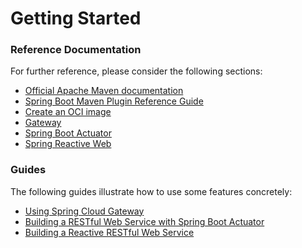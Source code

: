 # Getting Started

### Reference Documentation
For further reference, please consider the following sections:

* [Official Apache Maven documentation](https://maven.apache.org/guides/index.html)
* [Spring Boot Maven Plugin Reference Guide](https://docs.spring.io/spring-boot/docs/3.0.1/maven-plugin/reference/html/)
* [Create an OCI image](https://docs.spring.io/spring-boot/docs/3.0.1/maven-plugin/reference/html/#build-image)
* [Gateway](https://docs.spring.io/spring-cloud-gateway/docs/current/reference/html/)
* [Spring Boot Actuator](https://docs.spring.io/spring-boot/docs/3.0.1/reference/htmlsingle/#actuator)
* [Spring Reactive Web](https://docs.spring.io/spring-boot/docs/3.0.1/reference/htmlsingle/#web.reactive)

### Guides
The following guides illustrate how to use some features concretely:

* [Using Spring Cloud Gateway](https://github.com/spring-cloud-samples/spring-cloud-gateway-sample)
* [Building a RESTful Web Service with Spring Boot Actuator](https://spring.io/guides/gs/actuator-service/)
* [Building a Reactive RESTful Web Service](https://spring.io/guides/gs/reactive-rest-service/)

